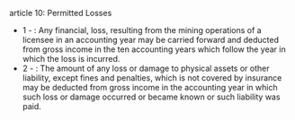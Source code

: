 article 10: Permitted Losses

<ul>
			<li>1 - : Any financial, loss, resulting from the mining operations of a licensee in an accounting year may be carried forward and deducted from gross income in the ten accounting years which follow the year in which the loss is incurred.<ul>
			</ul></li>			<li>2 - : The amount of any loss or damage to physical assets or other liability, except fines and penalties, which is not covered by insurance may be deducted from gross income in the accounting year in which such loss or damage occurred or became known or such liability was paid.<ul>
			</ul></li></ul>